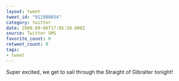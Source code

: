 ```yaml
---
layout: tweet
tweet_id: "911988654"
category: twitter
date: 2008-09-06T17:05:59.000Z
source: Twitter SMS
favorite_count: 0
retweet_count: 0
tags:
- tweet
---
```


Super excited, we get to sail through the Straight of Gibralter tonight!
